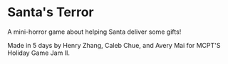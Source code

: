 # Santa's Terror
A mini-horror game about helping Santa deliver some gifts!

Made in 5 days by Henry Zhang, Caleb Chue, and Avery Mai for MCPT'S Holiday Game Jam II.
